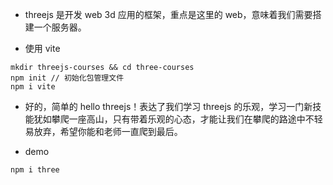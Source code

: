* threejs 是开发 web 3d 应用的框架，重点是这里的 web，意味着我们需要搭建一个服务器。

* 使用 vite

```
mkdir threejs-courses && cd three-courses
npm init // 初始化包管理文件
npm i vite
```


* 好的，简单的 hello threejs！表达了我们学习 threejs 的乐观，学习一门新技能犹如攀爬一座高山，只有带着乐观的心态，才能让我们在攀爬的路途中不轻易放弃，希望你能和老师一直爬到最后。

* demo
```
npm i three
```

